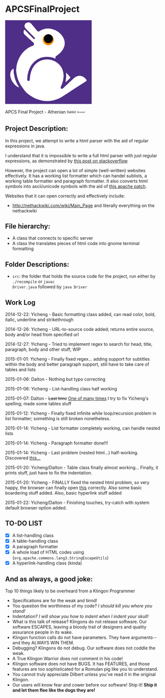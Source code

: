 APCSFinalProject
================

![alt text][logo]

[logo]: https://raw.githubusercontent.com/alex-wyc/APCSFinalProject/master/AthenianRabbitBrowser.gif "Logo"

APCS Final Project - Athenian <sub><sup>Rabbit</sub></sup> <sub><sup><sub><sup>Browser</sub></sup></sub></sup>

Project Description:
--------------------

In this project, we attempt to write a html parser with the aid of regular expressions in java.

I understand that it is impossible to write a full html parser with just regular expressions, as demonstrated by 
<a href="http://stackoverflow.com/questions/1732348/regex-match-open-tags-except-xhtml-self-contained-tags/1732454#1732454">this post on stackoverflow</a>

However, the project can open a lot of simple (well-written) websites effectively. It has a working list formatter which can handel sublists,
a working table formatter and paragraph formatter. It also converts html symbols into ascii/unicode symbols with the aid of
<a href="http://commons.apache.org/proper/commons-lang/apidocs/org/apache/commons/lang3/StringEscapeUtils.html">this apache patch</a>.

Websites that it can open correctly and effectively include:
* http://nethackwiki.com/wiki/Main_Page and literally everything on the nethackwiki

File hierarchy:
---------------
* A class that connects to specific server
* A class the translates pieces of html code into gnome terminal formatting


Folder Descriptions:
--------------------
* <code>src</code>: the folder that holds the source code for the project, run either by <code>./recompile</code> or <code>javac Driver.java</code> followed by <code>java Driver</code>

Work Log
--------

2014-12-22: Yicheng - Basic formatting class added, can read color, bold, italic, underline and strikethrough

2014-12-26: Yicheng - URL-to-source code added; returns entire source, body and/or head from specified url

2014-12-27: Yicheng - Tried to implement regex to search for head, title, paragraph, body and other stuff, WIP

2015-01-01: Yicheng - Finally fixed regex... adding support for subtitles within the body and better paragraph support, still have to take care of tables and lists

2015-01-06: Dalton - Nothing but typo correcting

2015-01-06: Yicheng - List-handling class half working

2015-01-07: Dalton - <del>Last time</del> <ins>One of many times</ins> I try to fix Yicheng's spelling; made some tables stuff

2015-01-12: Yicheng - Finally fixed infinite while loop/recursion problem in list formatter; something is still broken nonetheless.

2015-01-14: Yicheng - List formatter completely working, can handle nested lists

2015-01-14: Yicheng - Paragraph formatter done!!!

2015-01-14: Yicheng - Last problem (nested html...) half-working. Discovered <a href="http://stackoverflow.com/questions/1732348/regex-match-open-tags-except-xhtml-self-contained-tags/1732454#1732454">this...</a>

2015-01-20: Yicheng/Dalton - Table class finally almost working... Finally, it prints stuff, just have to fix the indentation.

2015-01-20: Yicheng - FINALLY fixed the nested html problem, so very happy, the browser can finally open <a href="http://nethackwiki.com/wiki/Scroll">this</a> correctly. Also some basic boardering stuff added. Also, basic hyperlink stuff added

2015-01-22: Yicheng/Dalton - Finishing touches, try-catch with system default browser option added.

TO-DO LIST
----------
- [x] A list-handling class
- [x] A table-handling class
- [x] A paragraph formatter
- [x] A whole load of HTML codes using (<code>org.apache.commons.lang3.StringEscapeUtils</code>)
- [x] A hyperlink-handling class (kinda)

And as always, a good joke:
---------------------------

Top 10 things likely to be overheard from a Klingon Programmer

* Specifications are for the weak and timid!
* You question the worthiness of my code? <em>I should kill you where you stand!</em>
* Indentation? <em>I will show you how to indent when I indent your skull!</em>
* What is this talk of release? Klingons do not release software. Our software ESCAPES, leaving a bloody trail of designers and quality assurance people in its wake.
* Klingon function calls do not have parameters. They have arguments--and they ALWAYS WIN THEM.
* Debugging? Klingons do not debug. Our software does not coddle the weak.
* A True Klingon Warrior does not comment in his code!
* Klingon software does not have BUGS. It has FEATURES, and those features are too sophisticated for a Romulan pig like you to understand.
* You cannot truly appreciate Dilbert unless you've read it in the original Klingon.
* Our users will know fear and cower before our software! Ship it! <b>Ship it and let them flee like the dogs they are!</b>

